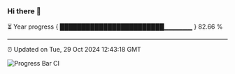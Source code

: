 ### Hi there 👋

⏳ Year progress { ████████████████████████▁▁▁▁▁▁ } 82.66 %

---

⏰ Updated on Tue, 29 Oct 2024 12:43:18 GMT

![Progress Bar CI](https://github.com/liununu/liununu/workflows/Progress%20Bar%20CI/badge.svg)
